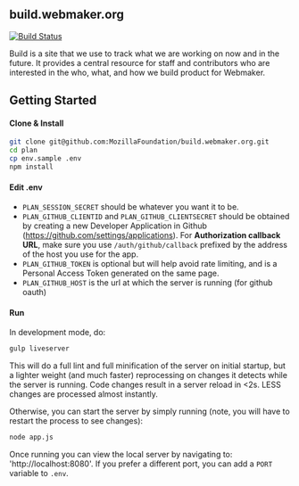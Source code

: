 ## build.webmaker.org

[![Build Status](https://travis-ci.org/mozilla/build.webmaker.org.svg?branch=master)](https://travis-ci.org/mozilla/build.webmaker.org)

Build is a site that we use to track what we are working on now and in the future. It provides a central resource for staff and contributors who are interested in the who, what, and how we build product for Webmaker.

## Getting Started

#### Clone & Install
```bash
git clone git@github.com:MozillaFoundation/build.webmaker.org.git
cd plan
cp env.sample .env
npm install
```

#### Edit .env
* `PLAN_SESSION_SECRET` should be whatever you want it to be.
* `PLAN_GITHUB_CLIENTID` and `PLAN_GITHUB_CLIENTSECRET` should be obtained by creating a new Developer Application in Github (https://github.com/settings/applications). For __Authorization callback URL__, make sure you use `/auth/github/callback` prefixed by the address of the host you use for the app.
* `PLAN_GITHUB_TOKEN` is optional but will help avoid rate limiting, and is a Personal Access Token generated on the same page.
* `PLAN_GITHUB_HOST` is the url at which the server is running (for github oauth)

#### Run

In development mode, do:

```bash
gulp liveserver
```
This will do a full lint and full minification of the server on initial startup, but a lighter weight
(and much faster) reprocessing on changes it detects while the server is running.  Code changes
result in a server reload in <2s.  LESS changes are processed almost instantly.

Otherwise, you can start the server by simply running (note, you will have to restart the process to see changes):
```bash
node app.js
```

Once running you can view the local server by navigating to: 'http://localhost:8080'. If you prefer a different port, you can add a `PORT` variable to `.env`.

